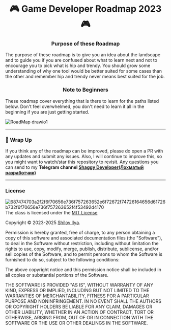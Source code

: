 <div id="header" align="center">
	<h1>🎮 Game Developer Roadmap 2023🎮</h1>
</div
	
--- 
	
</div>
	<div>
	<h3 align="center">Purpose of these Roadmap</h3>

The purpose of these roadmap is to give you an idea about the landscape and to guide you if you are confused about what to learn next and not to encourage you to pick what is hip and trendy. You should grow some understanding of why one tool would be better suited for some cases than the other and remember hip and trendy never means best suited for the job.
		
<h3 align="center">Note to Beginners</h3>
These roadmap cover everything that is there to learn for the paths listed below. Don't feel overwhelmed, you don't need to learn it all in the beginning if you are just getting started.
</div> 
	
![RoadMap drawio1](https://github.com/Kelkhaun/Unity-Roadmap/assets/80789057/c3557313-340b-498a-9738-a69650da1b36)


</div>

---

### 🚦 Wrap Up
</div>
If you think any of the roadmap can be improved, please do open a PR with any updates and submit any issues. Also, I will continue to improve this, so you might want to watch/star this repository to revisit.
Any questions you can send to my <b>Telegram channel <a href="https://t.me/+GRwMQo4dWPdmOTMy"> Shaggy Developer(Лохматый разработчик)</a></b>
</div> 



---

### License
</div>
<a href='https://postimages.org/' target='_blank'><img src='https://i.postimg.cc/87P1k198/687474703a2f2f6f70656e736f757263652e6f72672f74726164656d61726b732f6f70656e736f757263652f4f53492d4170.png' align="right" border='0' alt='687474703a2f2f6f70656e736f757263652e6f72672f74726164656d61726b732f6f70656e736f757263652f4f53492d4170'/></a>

The class is licensed under the <a href="https://opensource.org/license/mit/">MIT License</a>

Copyright © 2023-2025 <a href="https://github.com/Kelkhaun">Shilov Ilya</a>.

Permission is hereby granted, free of charge, to any person obtaining a copy of this software and associated documentation files (the "Software"), to deal in the Software without restriction, including without limitation the rights to use, copy, modify, merge, publish, distribute, sublicense, and/or sell copies of the Software, and to permit persons to whom the Software is furnished to do so, subject to the following conditions:

The above copyright notice and this permission notice shall be included in all copies or substantial portions of the Software.

THE SOFTWARE IS PROVIDED "AS IS", WITHOUT WARRANTY OF ANY KIND, EXPRESS OR IMPLIED, INCLUDING BUT NOT LIMITED TO THE WARRANTIES OF MERCHANTABILITY, FITNESS FOR A PARTICULAR PURPOSE AND NONINFRINGEMENT. IN NO EVENT SHALL THE AUTHORS OR COPYRIGHT HOLDERS BE LIABLE FOR ANY CLAIM, DAMAGES OR OTHER LIABILITY, WHETHER IN AN ACTION OF CONTRACT, TORT OR OTHERWISE, ARISING FROM, OUT OF OR IN CONNECTION WITH THE SOFTWARE OR THE USE OR OTHER DEALINGS IN THE SOFTWARE.
</div>
